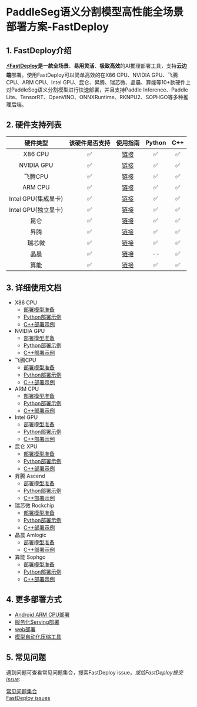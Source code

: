 # PaddleSeg语义分割模型高性能全场景部署方案-FastDeploy

## 1. FastDeploy介绍
**[⚡️FastDeploy](https://github.com/PaddlePaddle/FastDeploy)**是一款**全场景**、**易用灵活**、**极致高效**的AI推理部署工具，支持**云边端**部署。使用FastDeploy可以简单高效的在X86 CPU、NVIDIA GPU、飞腾CPU、ARM CPU、Intel GPU、昆仑、昇腾、瑞芯微、晶晨、算能等10+款硬件上对PaddleSeg语义分割模型进行快速部署，并且支持Paddle Inference、Paddle Lite、TensorRT、OpenVINO、ONNXRuntime、RKNPU2、SOPHGO等多种推理后端。

## 2. 硬件支持列表

|硬件类型|该硬件是否支持|使用指南|Python|C++|
|:---:|:---:|:---:|:---:|:---:|
|X86 CPU|✅|[链接](cpu-gpu)|✅|✅|
|NVIDIA GPU|✅|[链接](cpu-gpu)|✅|✅| 
|飞腾CPU|✅|[链接](cpu-gpu)|✅|✅|
|ARM CPU|✅|[链接](cpu-gpu)|✅|✅| 
|Intel GPU(集成显卡)|✅|[链接](cpu-gpu)|✅|✅|  
|Intel GPU(独立显卡)|✅|[链接](cpu-gpu)|✅|✅|    
|昆仑|✅|[链接](kunlunxin)|✅|✅|
|昇腾|✅|[链接](ascend)|✅|✅|
|瑞芯微|✅|[链接](rockchip)|✅|✅|  
|晶晨|✅|[链接](amlogic)|--|✅|      
|算能|✅|[链接](sophgo)|✅|✅|       

## 3. 详细使用文档
- X86 CPU
  - [部署模型准备](cpu-gpu)  
  - [Python部署示例](cpu-gpu/python/) 
  - [C++部署示例](cpu-gpu/cpp/)
- NVIDIA GPU
  - [部署模型准备](cpu-gpu)  
  - [Python部署示例](cpu-gpu/python/) 
  - [C++部署示例](cpu-gpu/cpp/)
- 飞腾CPU
  - [部署模型准备](cpu-gpu)  
  - [Python部署示例](cpu-gpu/python/) 
  - [C++部署示例](cpu-gpu/cpp/)
- ARM CPU
  - [部署模型准备](cpu-gpu)  
  - [Python部署示例](cpu-gpu/python/) 
  - [C++部署示例](cpu-gpu/cpp/)  
- Intel GPU
  - [部署模型准备](cpu-gpu)  
  - [Python部署示例](cpu-gpu/python/) 
  - [C++部署示例](cpu-gpu/cpp/)
- 昆仑 XPU
  - [部署模型准备](kunlunxin)  
  - [Python部署示例](kunlunxin/python/) 
  - [C++部署示例](kunlunxin/cpp/)
- 昇腾 Ascend
  - [部署模型准备](ascend)  
  - [Python部署示例](ascend/python/) 
  - [C++部署示例](ascend/cpp/)
- 瑞芯微 Rockchip
  - [部署模型准备](rockchip/)  
  - [Python部署示例](rockchip/rknpu2/) 
  - [C++部署示例](rockchip/rknpu2/)
- 晶晨 Amlogic
  - [部署模型准备](amlogic/a311d/)  
  - [C++部署示例](amlogic/a311d/cpp/)    
- 算能 Sophgo
  - [部署模型准备](sophgo/)  
  - [Python部署示例](sophgo/python/) 
  - [C++部署示例](sophgo/cpp/)  

## 4. 更多部署方式

- [Android ARM CPU部署](android)  
- [服务化Serving部署](serving)  
- [web部署](web)  
- [模型自动化压缩工具](quantize)

## 5. 常见问题

遇到问题可查看常见问题集合，搜索FastDeploy issue，*或给FastDeploy提交[issue](https://github.com/PaddlePaddle/FastDeploy/issues)*:

[常见问题集合](https://github.com/PaddlePaddle/FastDeploy/tree/develop/docs/cn/faq)  
[FastDeploy issues](https://github.com/PaddlePaddle/FastDeploy/issues)  
